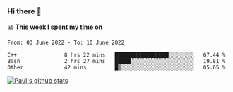 ### Hi there 👋

📊 **This week I spent my time on**
<!--START_SECTION:waka-->

```text
From: 03 June 2022 - To: 10 June 2022

C++               8 hrs 22 mins   █████████████████░░░░░░░░   67.44 %
Bash              2 hrs 27 mins   █████░░░░░░░░░░░░░░░░░░░░   19.81 %
Other             42 mins         █▒░░░░░░░░░░░░░░░░░░░░░░░   05.65 %
```

<!--END_SECTION:waka-->


[![Paul's github stats](https://github-readme-stats.vercel.app/api?username=mickeyouyou&theme=dracula&show_icons=true)](https://github.com/anuraghazra/github-readme-stats)

